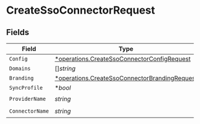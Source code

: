 # CreateSsoConnectorRequest


## Fields

| Field                                                                                                         | Type                                                                                                          | Required                                                                                                      | Description                                                                                                   |
| ------------------------------------------------------------------------------------------------------------- | ------------------------------------------------------------------------------------------------------------- | ------------------------------------------------------------------------------------------------------------- | ------------------------------------------------------------------------------------------------------------- |
| `Config`                                                                                                      | [*operations.CreateSsoConnectorConfigRequest](../../models/operations/createssoconnectorconfigrequest.md)     | :heavy_minus_sign:                                                                                            | arbitrary                                                                                                     |
| `Domains`                                                                                                     | []*string*                                                                                                    | :heavy_minus_sign:                                                                                            | N/A                                                                                                           |
| `Branding`                                                                                                    | [*operations.CreateSsoConnectorBrandingRequest](../../models/operations/createssoconnectorbrandingrequest.md) | :heavy_minus_sign:                                                                                            | N/A                                                                                                           |
| `SyncProfile`                                                                                                 | **bool*                                                                                                       | :heavy_minus_sign:                                                                                            | N/A                                                                                                           |
| `ProviderName`                                                                                                | *string*                                                                                                      | :heavy_check_mark:                                                                                            | N/A                                                                                                           |
| `ConnectorName`                                                                                               | *string*                                                                                                      | :heavy_check_mark:                                                                                            | N/A                                                                                                           |